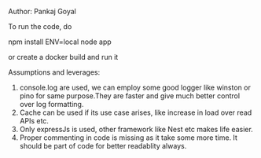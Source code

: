 Author: Pankaj Goyal

To run the code, do 

npm install
ENV=local node app


or create a docker build and run it




Assumptions and leverages:
1. console.log are used, we can employ some good logger like winston or pino for same purpose.They are faster and give much better control over log formatting.
2. Cache can be used if its use case arises, like increase in load over read APIs etc.
3. Only expressJs is used, other framework like Nest etc makes life easier.
4. Proper commenting in code is missing as it take some more time. It should be part of code for better readablity always.